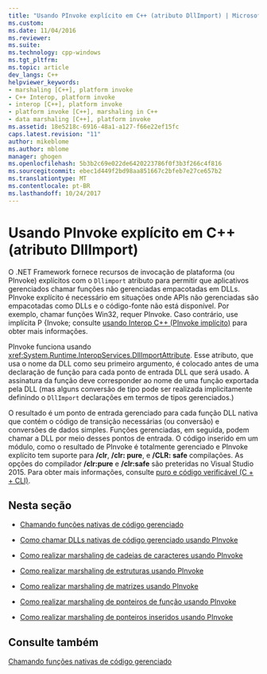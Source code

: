 ```yaml
---
title: "Usando PInvoke explícito em C++ (atributo DllImport) | Microsoft Docs"
ms.custom: 
ms.date: 11/04/2016
ms.reviewer: 
ms.suite: 
ms.technology: cpp-windows
ms.tgt_pltfrm: 
ms.topic: article
dev_langs: C++
helpviewer_keywords:
- marshaling [C++], platform invoke
- C++ Interop, platform invoke
- interop [C++], platform invoke
- platform invoke [C++], marshaling in C++
- data marshaling [C++], platform invoke
ms.assetid: 18e5218c-6916-48a1-a127-f66e22ef15fc
caps.latest.revision: "11"
author: mikeblome
ms.author: mblome
manager: ghogen
ms.openlocfilehash: 5b3b2c69e022de6420223786f0f3b3f266c4f816
ms.sourcegitcommit: ebec1d449f2bd98aa851667c2bfeb7e27ce657b2
ms.translationtype: MT
ms.contentlocale: pt-BR
ms.lasthandoff: 10/24/2017
---
```

# <a name="using-explicit-pinvoke-in-c-dllimport-attribute"></a>Usando PInvoke explícito em C++ (atributo DllImport)
O .NET Framework fornece recursos de invocação de plataforma (ou PInvoke) explícitos com o `Dllimport` atributo para permitir que aplicativos gerenciados chamar funções não gerenciadas empacotadas em DLLs. PInvoke explícito é necessário em situações onde APIs não gerenciadas são empacotadas como DLLs e o código-fonte não está disponível. Por exemplo, chamar funções Win32, requer PInvoke. Caso contrário, use implícita P {Invoke; consulte [usando Interop C++ (PInvoke implícito)](../dotnet/using-cpp-interop-implicit-pinvoke.md) para obter mais informações.  
  
 PInvoke funciona usando <xref:System.Runtime.InteropServices.DllImportAttribute>. Esse atributo, que usa o nome da DLL como seu primeiro argumento, é colocado antes de uma declaração de função para cada ponto de entrada DLL que será usado. A assinatura da função deve corresponder ao nome de uma função exportada pela DLL (mas alguns conversão de tipo pode ser realizada implicitamente definindo o `DllImport` declarações em termos de tipos gerenciados.)  
  
 O resultado é um ponto de entrada gerenciado para cada função DLL nativa que contém o código de transição necessárias (ou conversão) e conversões de dados simples. Funções gerenciadas, em seguida, podem chamar a DLL por meio desses pontos de entrada. O código inserido em um módulo, como o resultado de PInvoke é totalmente gerenciado e PInvoke explícito tem suporte para **/clr**, **/clr: pure**, e **/CLR: safe** compilações. As opções do compilador **/clr:pure** e **/clr:safe** são preteridas no Visual Studio 2015. Para obter mais informações, consulte [puro e código verificável (C + + CLI)](../dotnet/pure-and-verifiable-code-cpp-cli.md).  
  
## <a name="in-this-section"></a>Nesta seção  
  
-   [Chamando funções nativas de código gerenciado](../dotnet/calling-native-functions-from-managed-code.md)  
  
-   [Como chamar DLLs nativas de código gerenciado usando PInvoke](../dotnet/how-to-call-native-dlls-from-managed-code-using-pinvoke.md)  
  
-   [Como realizar marshaling de cadeias de caracteres usando PInvoke](../dotnet/how-to-marshal-strings-using-pinvoke.md)  
  
-   [Como realizar marshaling de estruturas usando PInvoke](../dotnet/how-to-marshal-structures-using-pinvoke.md)  
  
-   [Como realizar marshaling de matrizes usando PInvoke](../dotnet/how-to-marshal-arrays-using-pinvoke.md)  
  
-   [Como realizar marshaling de ponteiros de função usando PInvoke](../dotnet/how-to-marshal-function-pointers-using-pinvoke.md)  
  
-   [Como realizar marshaling de ponteiros inseridos usando PInvoke](../dotnet/how-to-marshal-embedded-pointers-using-pinvoke.md)  
  
## <a name="see-also"></a>Consulte também  
 [Chamando funções nativas de código gerenciado](../dotnet/calling-native-functions-from-managed-code.md)